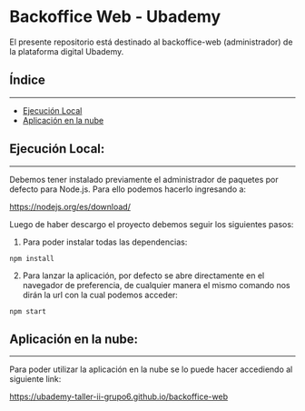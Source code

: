 # Backoffice Web - Ubademy

El presente repositorio está destinado al backoffice-web (administrador) de la plataforma digital Ubademy.

## Índice
-------------------------------
- [Ejecución Local](#ejecucion-local)
- [Aplicación en la nube](#ejecucion-deploy)

## Ejecución Local: <a name="ejecucion-local"></a>
-------------------------------
Debemos tener instalado previamente el administrador de paquetes por defecto para Node.js. Para ello podemos hacerlo ingresando a:

https://nodejs.org/es/download/

Luego de haber descargo el proyecto debemos seguir los siguientes pasos:
1. Para poder instalar todas las dependencias:
~~~
npm install
~~~

2. Para lanzar la aplicación, por defecto se abre directamente en el navegador de preferencia, de cualquier manera el mismo comando nos dirán la url con la cual podemos acceder:
~~~
npm start
~~~

## Aplicación en la nube: <a name="ejecucion-deploy"></a>
-------------------------------
Para poder utilizar la aplicación en la nube se lo puede hacer accediendo al siguiente link:

https://ubademy-taller-ii-grupo6.github.io/backoffice-web
